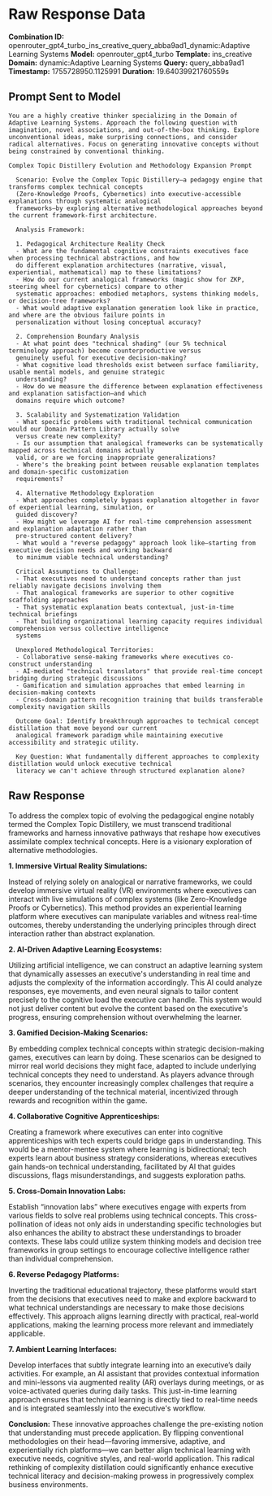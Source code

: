 # Raw Response Data

**Combination ID:** openrouter_gpt4_turbo_ins_creative_query_abba9ad1_dynamic:Adaptive Learning Systems
**Model:** openrouter_gpt4_turbo
**Template:** ins_creative
**Domain:** dynamic:Adaptive Learning Systems
**Query:** query_abba9ad1
**Timestamp:** 1755728950.1125991
**Duration:** 19.64039921760559s

## Prompt Sent to Model

```
You are a highly creative thinker specializing in the Domain of Adaptive Learning Systems. Approach the following question with imagination, novel associations, and out-of-the-box thinking. Explore unconventional ideas, make surprising connections, and consider radical alternatives. Focus on generating innovative concepts without being constrained by conventional thinking.

Complex Topic Distillery Evolution and Methodology Expansion Prompt

  Scenario: Evolve the Complex Topic Distillery—a pedagogy engine that transforms complex technical concepts
  (Zero-Knowledge Proofs, Cybernetics) into executive-accessible explanations through systematic analogical
  frameworks—by exploring alternative methodological approaches beyond the current framework-first architecture.

  Analysis Framework:

  1. Pedagogical Architecture Reality Check
  - What are the fundamental cognitive constraints executives face when processing technical abstractions, and how
  do different explanation architectures (narrative, visual, experiential, mathematical) map to these limitations?
  - How do our current analogical frameworks (magic show for ZKP, steering wheel for cybernetics) compare to other
  systematic approaches: embodied metaphors, systems thinking models, or decision-tree frameworks?
  - What would adaptive explanation generation look like in practice, and where are the obvious failure points in
  personalization without losing conceptual accuracy?

  2. Comprehension Boundary Analysis
  - At what point does "technical shading" (our 5% technical terminology approach) become counterproductive versus
  genuinely useful for executive decision-making?
  - What cognitive load thresholds exist between surface familiarity, usable mental models, and genuine strategic
  understanding?
  - How do we measure the difference between explanation effectiveness and explanation satisfaction—and which
  domains require which outcome?

  3. Scalability and Systematization Validation
  - What specific problems with traditional technical communication would our Domain Pattern Library actually solve
  versus create new complexity?
  - Is our assumption that analogical frameworks can be systematically mapped across technical domains actually
  valid, or are we forcing inappropriate generalizations?
  - Where's the breaking point between reusable explanation templates and domain-specific customization
  requirements?

  4. Alternative Methodology Exploration
  - What approaches completely bypass explanation altogether in favor of experiential learning, simulation, or
  guided discovery?
  - How might we leverage AI for real-time comprehension assessment and explanation adaptation rather than
  pre-structured content delivery?
  - What would a "reverse pedagogy" approach look like—starting from executive decision needs and working backward
  to minimum viable technical understanding?

  Critical Assumptions to Challenge:
  - That executives need to understand concepts rather than just reliably navigate decisions involving them
  - That analogical frameworks are superior to other cognitive scaffolding approaches
  - That systematic explanation beats contextual, just-in-time technical briefings
  - That building organizational learning capacity requires individual comprehension versus collective intelligence
  systems

  Unexplored Methodological Territories:
  - Collaborative sense-making frameworks where executives co-construct understanding
  - AI-mediated "technical translators" that provide real-time concept bridging during strategic discussions
  - Gamification and simulation approaches that embed learning in decision-making contexts
  - Cross-domain pattern recognition training that builds transferable complexity navigation skills

  Outcome Goal: Identify breakthrough approaches to technical concept distillation that move beyond our current
  analogical framework paradigm while maintaining executive accessibility and strategic utility.

  Key Question: What fundamentally different approaches to complexity distillation would unlock executive technical
  literacy we can't achieve through structured explanation alone?
```

## Raw Response

To address the complex topic of evolving the pedagogical engine notably termed the Complex Topic Distillery, we must transcend traditional frameworks and harness innovative pathways that reshape how executives assimilate complex technical concepts. Here is a visionary exploration of alternative methodologies.

**1. Immersive Virtual Reality Simulations:**

Instead of relying solely on analogical or narrative frameworks, we could develop immersive virtual reality (VR) environments where executives can interact with live simulations of complex systems (like Zero-Knowledge Proofs or Cybernetics). This method provides an experiential learning platform where executives can manipulate variables and witness real-time outcomes, thereby understanding the underlying principles through direct interaction rather than abstract explanation.

**2. AI-Driven Adaptive Learning Ecosystems:**

Utilizing artificial intelligence, we can construct an adaptive learning system that dynamically assesses an executive's understanding in real time and adjusts the complexity of the information accordingly. This AI could analyze responses, eye movements, and even neural signals to tailor content precisely to the cognitive load the executive can handle. This system would not just deliver content but evolve the content based on the executive's progress, ensuring comprehension without overwhelming the learner.

**3. Gamified Decision-Making Scenarios:**

By embedding complex technical concepts within strategic decision-making games, executives can learn by doing. These scenarios can be designed to mirror real world decisions they might face, adapted to include underlying technical concepts they need to understand. As players advance through scenarios, they encounter increasingly complex challenges that require a deeper understanding of the technical material, incentivized through rewards and recognition within the game.

**4. Collaborative Cognitive Apprenticeships:**

Creating a framework where executives can enter into cognitive apprenticeships with tech experts could bridge gaps in understanding. This would be a mentor-mentee system where learning is bidirectional; tech experts learn about business strategy considerations, whereas executives gain hands-on technical understanding, facilitated by AI that guides discussions, flags misunderstandings, and suggests exploration paths.

**5. Cross-Domain Innovation Labs:**

Establish “innovation labs” where executives engage with experts from various fields to solve real problems using technical concepts. This cross-pollination of ideas not only aids in understanding specific technologies but also enhances the ability to abstract these understandings to broader contexts. These labs could utilize system thinking models and decision tree frameworks in group settings to encourage collective intelligence rather than individual comprehension.

**6. Reverse Pedagogy Platforms:**

Inverting the traditional educational trajectory, these platforms would start from the decisions that executives need to make and explore backward to what technical understandings are necessary to make those decisions effectively. This approach aligns learning directly with practical, real-world applications, making the learning process more relevant and immediately applicable.

**7. Ambient Learning Interfaces:**

Develop interfaces that subtly integrate learning into an executive’s daily activities. For example, an AI assistant that provides contextual information and mini-lessons via augmented reality (AR) overlays during meetings, or as voice-activated queries during daily tasks. This just-in-time learning approach ensures that technical learning is directly tied to real-time needs and is integrated seamlessly into the executive's workflow.

**Conclusion:**
These innovative approaches challenge the pre-existing notion that understanding must precede application. By flipping conventional methodologies on their head—favoring immersive, adaptive, and experientially rich platforms—we can better align technical learning with executive needs, cognitive styles, and real-world application. This radical rethinking of complexity distillation could significantly enhance executive technical literacy and decision-making prowess in progressively complex business environments.